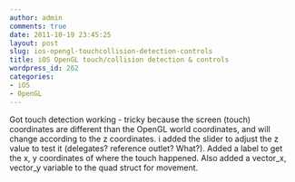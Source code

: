 ```yaml
---
author: admin
comments: true
date: 2011-10-19 23:45:25
layout: post
slug: ios-opengl-touchcollision-detection-controls
title: iOS OpenGL touch/collision detection & controls
wordpress_id: 262
categories:
- iOS
- OpenGL
---
```


Got touch detection working - tricky because the screen (touch) coordinates are different than the OpenGL world coordinates, and will change according to the z coordinates. i added the slider to adjust the z value to test it (delegates? reference outlet? What?). Added a label to get the x, y coordinates of where the touch happened. Also added a vector_x, vector_y variable to the quad struct for movement. 


